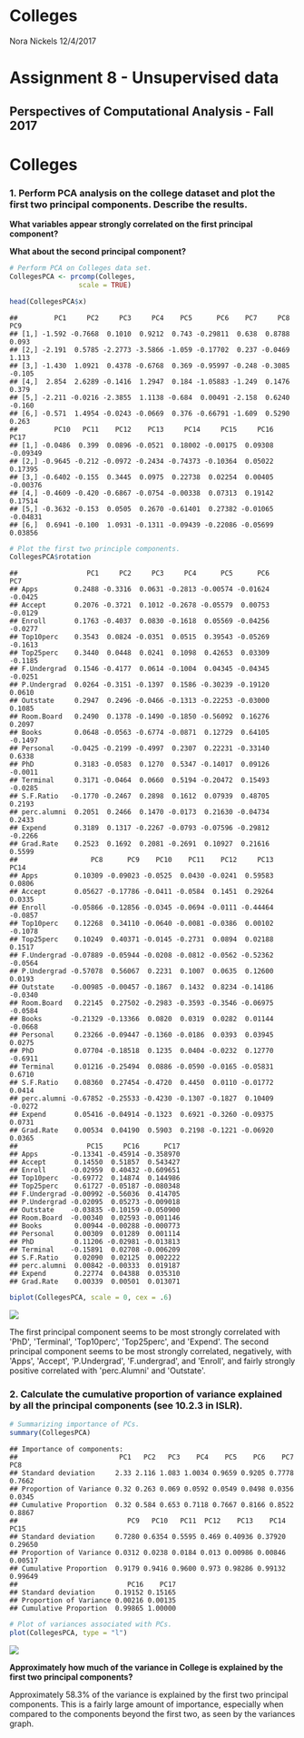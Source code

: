 Colleges
================
Nora Nickels
12/4/2017

Assignment 8 - Unsupervised data
================================

Perspectives of Computational Analysis - Fall 2017
--------------------------------------------------

Colleges
========

### 1. Perform PCA analysis on the college dataset and plot the first two principal components. Describe the results.

**What variables appear strongly correlated on the first principal component?**

**What about the second principal component?**

``` r
# Perform PCA on Colleges data set.
CollegesPCA <- prcomp(Colleges,
                 scale = TRUE) 

head(CollegesPCA$x)
```

    ##         PC1     PC2     PC3     PC4    PC5      PC6    PC7     PC8    PC9
    ## [1,] -1.592 -0.7668  0.1010  0.9212  0.743 -0.29811  0.638  0.8788  0.093
    ## [2,] -2.191  0.5785 -2.2773 -3.5866 -1.059 -0.17702  0.237 -0.0469  1.113
    ## [3,] -1.430  1.0921  0.4378 -0.6768  0.369 -0.95997 -0.248 -0.3085 -0.105
    ## [4,]  2.854  2.6289 -0.1416  1.2947  0.184 -1.05883 -1.249  0.1476  0.379
    ## [5,] -2.211 -0.0216 -2.3855  1.1138 -0.684  0.00491 -2.158  0.6240 -0.160
    ## [6,] -0.571  1.4954 -0.0243 -0.0669  0.376 -0.66791 -1.609  0.5290  0.263
    ##         PC10   PC11    PC12    PC13     PC14     PC15     PC16     PC17
    ## [1,] -0.0486  0.399  0.0896 -0.0521  0.18002 -0.00175  0.09308 -0.09349
    ## [2,] -0.9645 -0.212 -0.0972 -0.2434 -0.74373 -0.10364  0.05022  0.17395
    ## [3,] -0.6402 -0.155  0.3445  0.0975  0.22738  0.02254  0.00405 -0.00376
    ## [4,] -0.4609 -0.420 -0.6867 -0.0754 -0.00338  0.07313  0.19142  0.17514
    ## [5,] -0.3632 -0.153  0.0505  0.2670 -0.61401  0.27382 -0.01065 -0.04831
    ## [6,]  0.6941 -0.100  1.0931 -0.1311 -0.09439 -0.22086 -0.05699  0.03856

``` r
# Plot the first two principle components.
CollegesPCA$rotation
```

    ##                 PC1     PC2     PC3     PC4      PC5      PC6     PC7
    ## Apps         0.2488 -0.3316  0.0631 -0.2813 -0.00574 -0.01624 -0.0425
    ## Accept       0.2076 -0.3721  0.1012 -0.2678 -0.05579  0.00753 -0.0129
    ## Enroll       0.1763 -0.4037  0.0830 -0.1618  0.05569 -0.04256 -0.0277
    ## Top10perc    0.3543  0.0824 -0.0351  0.0515  0.39543 -0.05269 -0.1613
    ## Top25perc    0.3440  0.0448  0.0241  0.1098  0.42653  0.03309 -0.1185
    ## F.Undergrad  0.1546 -0.4177  0.0614 -0.1004  0.04345 -0.04345 -0.0251
    ## P.Undergrad  0.0264 -0.3151 -0.1397  0.1586 -0.30239 -0.19120  0.0610
    ## Outstate     0.2947  0.2496 -0.0466 -0.1313 -0.22253 -0.03000  0.1085
    ## Room.Board   0.2490  0.1378 -0.1490 -0.1850 -0.56092  0.16276  0.2097
    ## Books        0.0648 -0.0563 -0.6774 -0.0871  0.12729  0.64105 -0.1497
    ## Personal    -0.0425 -0.2199 -0.4997  0.2307  0.22231 -0.33140  0.6338
    ## PhD          0.3183 -0.0583  0.1270  0.5347 -0.14017  0.09126 -0.0011
    ## Terminal     0.3171 -0.0464  0.0660  0.5194 -0.20472  0.15493 -0.0285
    ## S.F.Ratio   -0.1770 -0.2467  0.2898  0.1612  0.07939  0.48705  0.2193
    ## perc.alumni  0.2051  0.2466  0.1470 -0.0173  0.21630 -0.04734  0.2433
    ## Expend       0.3189  0.1317 -0.2267 -0.0793 -0.07596 -0.29812 -0.2266
    ## Grad.Rate    0.2523  0.1692  0.2081 -0.2691  0.10927  0.21616  0.5599
    ##                  PC8      PC9    PC10    PC11    PC12     PC13    PC14
    ## Apps         0.10309 -0.09023 -0.0525  0.0430 -0.0241  0.59583  0.0806
    ## Accept       0.05627 -0.17786 -0.0411 -0.0584  0.1451  0.29264  0.0335
    ## Enroll      -0.05866 -0.12856 -0.0345 -0.0694 -0.0111 -0.44464 -0.0857
    ## Top10perc    0.12268  0.34110 -0.0640 -0.0081 -0.0386  0.00102 -0.1078
    ## Top25perc    0.10249  0.40371 -0.0145 -0.2731  0.0894  0.02188  0.1517
    ## F.Undergrad -0.07889 -0.05944 -0.0208 -0.0812 -0.0562 -0.52362 -0.0564
    ## P.Undergrad -0.57078  0.56067  0.2231  0.1007  0.0635  0.12600  0.0193
    ## Outstate    -0.00985 -0.00457 -0.1867  0.1432  0.8234 -0.14186 -0.0340
    ## Room.Board   0.22145  0.27502 -0.2983 -0.3593 -0.3546 -0.06975 -0.0584
    ## Books       -0.21329 -0.13366  0.0820  0.0319  0.0282  0.01144 -0.0668
    ## Personal     0.23266 -0.09447 -0.1360 -0.0186  0.0393  0.03945  0.0275
    ## PhD          0.07704 -0.18518  0.1235  0.0404 -0.0232  0.12770 -0.6911
    ## Terminal     0.01216 -0.25494  0.0886 -0.0590 -0.0165 -0.05831  0.6710
    ## S.F.Ratio    0.08360  0.27454 -0.4720  0.4450  0.0110 -0.01772  0.0414
    ## perc.alumni -0.67852 -0.25533 -0.4230 -0.1307 -0.1827  0.10409 -0.0272
    ## Expend       0.05416 -0.04914 -0.1323  0.6921 -0.3260 -0.09375  0.0731
    ## Grad.Rate    0.00534  0.04190  0.5903  0.2198 -0.1221 -0.06920  0.0365
    ##                 PC15     PC16      PC17
    ## Apps        -0.13341 -0.45914 -0.358970
    ## Accept       0.14550  0.51857  0.543427
    ## Enroll      -0.02959  0.40432 -0.609651
    ## Top10perc   -0.69772  0.14874  0.144986
    ## Top25perc    0.61727 -0.05187 -0.080348
    ## F.Undergrad -0.00992 -0.56036  0.414705
    ## P.Undergrad -0.02095  0.05273 -0.009018
    ## Outstate    -0.03835 -0.10159 -0.050900
    ## Room.Board  -0.00340  0.02593 -0.001146
    ## Books        0.00944 -0.00288 -0.000773
    ## Personal     0.00309  0.01289  0.001114
    ## PhD          0.11206 -0.02981 -0.013813
    ## Terminal    -0.15891  0.02708 -0.006209
    ## S.F.Ratio    0.02090  0.02125  0.002222
    ## perc.alumni  0.00842 -0.00333  0.019187
    ## Expend       0.22774  0.04388  0.035310
    ## Grad.Rate    0.00339  0.00501  0.013071

``` r
biplot(CollegesPCA, scale = 0, cex = .6)
```

![](Colleges_files/figure-markdown_github/colleges_PCA_1-1.png)

The first principal component seems to be most strongly correlated with 'PhD', 'Terminal', 'Top10perc', 'Top25perc', and 'Expend'. The second principal component seems to be most strongly correlated, negatively, with 'Apps', 'Accept', 'P.Undergrad', 'F.undergrad', and 'Enroll', and fairly strongly positive correlated with 'perc.Alumni' and 'Outstate'.

### 2. Calculate the cumulative proportion of variance explained by all the principal components (see 10.2.3 in ISLR).

``` r
# Summarizing importance of PCs.
summary(CollegesPCA)
```

    ## Importance of components:
    ##                         PC1   PC2   PC3    PC4    PC5    PC6    PC7    PC8
    ## Standard deviation     2.33 2.116 1.083 1.0034 0.9659 0.9205 0.7778 0.7662
    ## Proportion of Variance 0.32 0.263 0.069 0.0592 0.0549 0.0498 0.0356 0.0345
    ## Cumulative Proportion  0.32 0.584 0.653 0.7118 0.7667 0.8166 0.8522 0.8867
    ##                           PC9   PC10   PC11  PC12    PC13    PC14    PC15
    ## Standard deviation     0.7280 0.6354 0.5595 0.469 0.40936 0.37920 0.29650
    ## Proportion of Variance 0.0312 0.0238 0.0184 0.013 0.00986 0.00846 0.00517
    ## Cumulative Proportion  0.9179 0.9416 0.9600 0.973 0.98286 0.99132 0.99649
    ##                           PC16    PC17
    ## Standard deviation     0.19152 0.15165
    ## Proportion of Variance 0.00216 0.00135
    ## Cumulative Proportion  0.99865 1.00000

``` r
# Plot of variances associated with PCs.
plot(CollegesPCA, type = "l")
```

![](Colleges_files/figure-markdown_github/Colleges_PCA_2-1.png)

**Approximately how much of the variance in College is explained by the first two principal components?**

Approximately 58.3% of the variance is explained by the first two principal components. This is a fairly large amount of importance, especially when compared to the components beyond the first two, as seen by the variances graph.
